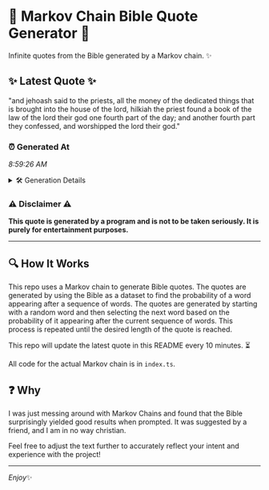 # 📖 Markov Chain Bible Quote Generator 📖

Infinite quotes from the Bible generated by a Markov chain. ✨

## ✨ Latest Quote ✨
"and jehoash said to the priests, all the money of the dedicated things that is brought into the house of the lord, hilkiah the priest found a book of the law of the lord their god one fourth part of the day; and another fourth part they confessed, and worshipped the lord their god."

### ⏰ Generated At
*8:59:26 AM*

<details>
    <summary>🛠️ Generation Details</summary>
    <p>
        <strong>🌱 Seed:</strong> and<br>
        <strong>🔄 Iterations:</strong> 53<br>
        <strong>📜 Context History:</strong><br>[ and ]: jehoash<br>[ and, jehoash ]: said<br>[ and, jehoash, said ]: to<br>[ and, jehoash, said, to ]: the<br>[ and, jehoash, said, to, the ]: priests,<br>[ and, jehoash, said, to, the, priests, ]: all<br>[ jehoash, said, to, the, priests,, all ]: the<br>[ said, to, the, priests,, all, the ]: money<br>[ to, the, priests,, all, the, money ]: of<br>[ the, priests,, all, the, money, of ]: the<br>[ priests,, all, the, money, of, the ]: dedicated<br>[ all, the, money, of, the, dedicated ]: things<br>[ the, money, of, the, dedicated, things ]: that<br>[ money, of, the, dedicated, things, that ]: is<br>[ of, the, dedicated, things, that, is ]: brought<br>[ the, dedicated, things, that, is, brought ]: into<br>[ dedicated, things, that, is, brought, into ]: the<br>[ things, that, is, brought, into, the ]: house<br>[ that, is, brought, into, the, house ]: of<br>[ is, brought, into, the, house, of ]: the<br>[ brought, into, the, house, of, the ]: lord,<br>[ into, the, house, of, the, lord, ]: hilkiah<br>[ the, house, of, the, lord,, hilkiah ]: the<br>[ house, of, the, lord,, hilkiah, the ]: priest<br>[ of, the, lord,, hilkiah, the, priest ]: found<br>[ the, lord,, hilkiah, the, priest, found ]: a<br>[ lord,, hilkiah, the, priest, found, a ]: book<br>[ hilkiah, the, priest, found, a, book ]: of<br>[ the, priest, found, a, book, of ]: the<br>[ priest, found, a, book, of, the ]: law<br>[ found, a, book, of, the, law ]: of<br>[ a, book, of, the, law, of ]: the<br>[ book, of, the, law, of, the ]: lord<br>[ of, the, law, of, the, lord ]: their<br>[ the, law, of, the, lord, their ]: god<br>[ law, of, the, lord, their, god ]: one<br>[ of, the, lord, their, god, one ]: fourth<br>[ the, lord, their, god, one, fourth ]: part<br>[ lord, their, god, one, fourth, part ]: of<br>[ their, god, one, fourth, part, of ]: the<br>[ god, one, fourth, part, of, the ]: day;<br>[ one, fourth, part, of, the, day; ]: and<br>[ fourth, part, of, the, day;, and ]: another<br>[ part, of, the, day;, and, another ]: fourth<br>[ of, the, day;, and, another, fourth ]: part<br>[ the, day;, and, another, fourth, part ]: they<br>[ day;, and, another, fourth, part, they ]: confessed,<br>[ and, another, fourth, part, they, confessed, ]: and<br>[ another, fourth, part, they, confessed,, and ]: worshipped<br>[ fourth, part, they, confessed,, and, worshipped ]: the<br>[ part, they, confessed,, and, worshipped, the ]: lord<br>[ they, confessed,, and, worshipped, the, lord ]: their<br>[ confessed,, and, worshipped, the, lord, their ]: god.<br>
    </p>
</details>

### ⚠️ Disclaimer ⚠️
**This quote is generated by a program and is not to be taken seriously. It is purely for entertainment purposes.**

---

## 🔍 How It Works

This repo uses a Markov chain to generate Bible quotes. The quotes are generated by using the Bible as a dataset to find the probability of a word appearing after a sequence of words. The quotes are generated by starting with a random word and then selecting the next word based on the probability of it appearing after the current sequence of words. This process is repeated until the desired length of the quote is reached.

This repo will update the latest quote in this README every 10 minutes. ⏳

All code for the actual Markov chain is in `index.ts`.

## ❓ Why

I was just messing around with Markov Chains and found that the Bible surprisingly yielded good results when prompted. 
It was suggested by a friend, and I am in no way christian.

Feel free to adjust the text further to accurately reflect your intent and experience with the project!

---

*Enjoy*✨
